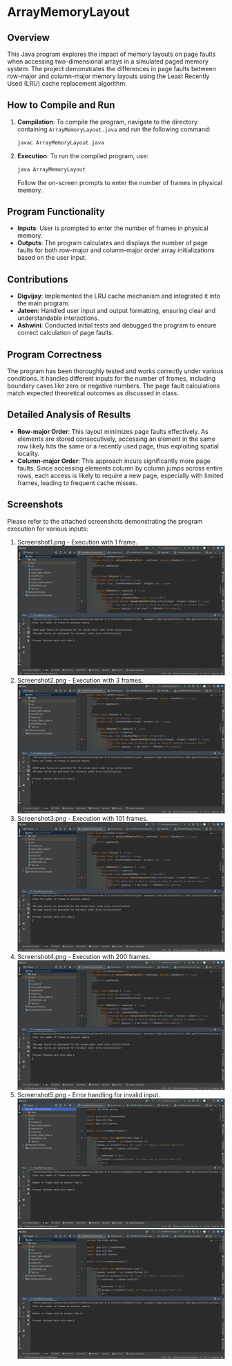 
# ArrayMemoryLayout

## Overview
This Java program explores the impact of memory layouts on page faults when accessing two-dimensional arrays in a simulated paged memory system. The project demonstrates the differences in page faults between row-major and column-major memory layouts using the Least Recently Used (LRU) cache replacement algorithm.

## How to Compile and Run
1. **Compilation**: To compile the program, navigate to the directory containing `ArrayMemoryLayout.java` and run the following command:
   ```bash
   javac ArrayMemoryLayout.java
   ```
2. **Execution**: To run the compiled program, use:
   ```bash
   java ArrayMemoryLayout
   ```
   Follow the on-screen prompts to enter the number of frames in physical memory.

## Program Functionality
- **Inputs**: User is prompted to enter the number of frames in physical memory.
- **Outputs**: The program calculates and displays the number of page faults for both row-major and column-major order array initializations based on the user input.

## Contributions
- **Digvijay**: Implemented the LRU cache mechanism and integrated it into the main program.
- **Jateen**: Handled user input and output formatting, ensuring clear and understandable interactions.
- **Ashwini**: Conducted initial tests and debugged the program to ensure correct calculation of page faults.

## Program Correctness
The program has been thoroughly tested and works correctly under various conditions. It handles different inputs for the number of frames, including boundary cases like zero or negative numbers. The page fault calculations match expected theoretical outcomes as discussed in class.

## Detailed Analysis of Results
- **Row-major Order**: This layout minimizes page faults effectively. As elements are stored consecutively, accessing an element in the same row likely hits the same or a recently used page, thus exploiting spatial locality.
- **Column-major Order**: This approach incurs significantly more page faults. Since accessing elements column by column jumps across entire rows, each access is likely to require a new page, especially with limited frames, leading to frequent cache misses.

## Screenshots
Please refer to the attached screenshots demonstrating the program execution for various inputs:
1. Screenshot1.png - Execution with 1 frame.
![Program 4 valid output 1](https://github.com/Digvijayhj/CSC521-Advanced-Programming-Languages/blob/master/Assignment%204/Output-ScreenShot-3.png?raw=true)
2. Screenshot2.png - Execution with 3 frames.
![Program 4 valid output 2](https://github.com/Digvijayhj/CSC521-Advanced-Programming-Languages/blob/master/Assignment%204/Output-ScreenShot-4.png?raw=true)
3. Screenshot3.png - Execution with 101 frames.
![Program 4 valid output 3](https://github.com/Digvijayhj/CSC521-Advanced-Programming-Languages/blob/master/Assignment%204/Output-ScreenShot-6.png?raw=true)
4. Screenshot4.png - Execution with 200 frames.
![Program 4 invalid output 4](https://github.com/Digvijayhj/CSC521-Advanced-Programming-Languages/blob/master/Assignment%204/Output-ScreenShot-5.png?raw=true)
5. Screenshot5.png - Error handling for invalid input.
![Program 4 invalid output 1](https://github.com/Digvijayhj/CSC521-Advanced-Programming-Languages/blob/master/Assignment%204/Output-ScreenShot-1.png?raw=true)
![Program 4 invalid output 2](https://github.com/Digvijayhj/CSC521-Advanced-Programming-Languages/blob/master/Assignment%204/Output-ScreenShot-2.png?raw=true)
